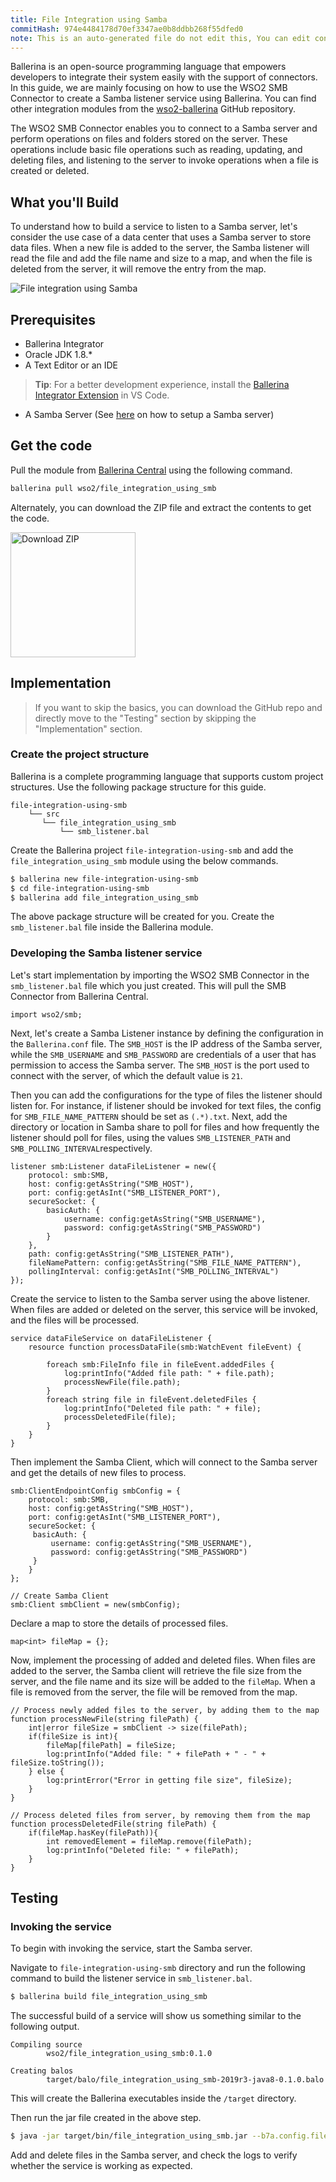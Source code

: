 ```yaml
---
title: File Integration using Samba
commitHash: 974e4484178d70ef3347ae0b8ddbb268f55dfed0
note: This is an auto-generated file do not edit this, You can edit content in "ballerina-integrator" repo
---
```


Ballerina is an open-source programming language that empowers developers to integrate their system easily with the support of connectors. In this guide, we are mainly focusing on how to use the WSO2 SMB Connector to create a Samba listener service using Ballerina. You can find other integration modules from the [wso2-ballerina](https://github.com/wso2-ballerina) GitHub repository.

The WSO2 SMB Connector enables you to connect to a Samba server and perform operations on files and folders stored on the 
server. These operations include basic file operations such as reading, updating, and deleting files, and listening to 
the server to invoke operations when a file is created or deleted.

## What you'll Build

To understand how to build a service to listen to a Samba server, let's consider the use case of a data center that uses 
a Samba server to store data files. When a new file is added to the server, the Samba listener will read the file and add 
the file name and size to a map, and when the file is deleted from the server, it will remove the entry from the map. 

![File integration using Samba](../../../../../assets/img/file-integration-using-smb.png)

## Prerequisites
 
* Ballerina Integrator
* Oracle JDK 1.8.*
* A Text Editor or an IDE 
> **Tip**: For a better development experience, install the [Ballerina Integrator Extension](https://marketplace.visualstudio.com/items?itemName=WSO2.ballerina-integrator) in VS Code.
* A Samba Server (See [here](https://linuxize.com/post/how-to-install-and-configure-samba-on-ubuntu-18-04) on how to setup a Samba server)

## Get the code

Pull the module from [Ballerina Central](https://central.ballerina.io/) using the following command.

```bash
ballerina pull wso2/file_integration_using_smb
```

Alternately, you can download the ZIP file and extract the contents to get the code.

<a href="../../../../../assets/zip/file-integration-using-smb.zip">
    <img src="../../../../../assets/img/download-zip.png" width="200" alt="Download ZIP">
</a>

## Implementation
> If you want to skip the basics, you can download the GitHub repo and directly move to the "Testing" section by skipping the "Implementation" section.

### Create the project structure

Ballerina is a complete programming language that supports custom project structures. Use the following package structure for this guide.
```
file-integration-using-smb
    └── src
       └── file_integration_using_smb
           └── smb_listener.bal
```

Create the Ballerina project `file-integration-using-smb` and add the `file_integration_using_smb` module using the below commands.

```bash
$ ballerina new file-integration-using-smb
$ cd file-integration-using-smb
$ ballerina add file_integration_using_smb
```

The above package structure will be created for you. Create the `smb_listener.bal` file inside the Ballerina module.

### Developing the Samba listener service

Let's start implementation by importing the WSO2 SMB Connector in the `smb_listener.bal` file which you just created. 
This will pull the SMB Connector from Ballerina Central.

```ballerina
import wso2/smb;
```

Next, let's create a Samba Listener instance by defining the configuration in the `Ballerina.conf` file. The `SMB_HOST` 
is the IP address of the Samba server, while the `SMB_USERNAME` and `SMB_PASSWORD` are credentials of a user that has permission 
to access the Samba server. The `SMB_HOST` is the port used to connect with the server, of which the default value is `21`.

Then you can add the configurations for the type of files the listener should listen for. For instance, if listener 
should be invoked for text files, the config for `SMB_FILE_NAME_PATTERN` should be set as `(.*).txt`. Next, add 
the directory or location in Samba share to poll for files and how frequently the listener should poll for files, using the values 
`SMB_LISTENER_PATH` and `SMB_POLLING_INTERVAL`respectively.

```ballerina
listener smb:Listener dataFileListener = new({
    protocol: smb:SMB,
    host: config:getAsString("SMB_HOST"),
    port: config:getAsInt("SMB_LISTENER_PORT"),
    secureSocket: {
        basicAuth: {
            username: config:getAsString("SMB_USERNAME"),
            password: config:getAsString("SMB_PASSWORD")
        }
    },
    path: config:getAsString("SMB_LISTENER_PATH"),
    fileNamePattern: config:getAsString("SMB_FILE_NAME_PATTERN"),
    pollingInterval: config:getAsInt("SMB_POLLING_INTERVAL")
});
```

Create the service to listen to the Samba server using the above listener. When files are added or deleted on the server, 
this service will be invoked, and the files will be processed.

```ballerina
service dataFileService on dataFileListener {
    resource function processDataFile(smb:WatchEvent fileEvent) {

        foreach smb:FileInfo file in fileEvent.addedFiles {
            log:printInfo("Added file path: " + file.path);
            processNewFile(file.path);
        }
        foreach string file in fileEvent.deletedFiles {
            log:printInfo("Deleted file path: " + file);
            processDeletedFile(file);
        }
    }
}
```

Then implement the Samba Client, which will connect to the Samba server and get the details of new files to process. 
     
```ballerina
smb:ClientEndpointConfig smbConfig = {
    protocol: smb:SMB,
    host: config:getAsString("SMB_HOST"),
    port: config:getAsInt("SMB_LISTENER_PORT"),
    secureSocket: {
     basicAuth: {
         username: config:getAsString("SMB_USERNAME"),
         password: config:getAsString("SMB_PASSWORD")
     }
    }
};

// Create Samba Client
smb:Client smbClient = new(smbConfig);
```

Declare a map to store the details of processed files.

```ballerina
map<int> fileMap = {};
```

Now, implement the processing of added and deleted files. When files are added to the server, the Samba client will 
retrieve the file size from the server, and the file name and its size will be added to the `fileMap`. When a file is 
removed from the server, the file will be removed from the map.

```ballerina
// Process newly added files to the server, by adding them to the map
function processNewFile(string filePath) {
    int|error fileSize = smbClient -> size(filePath);
    if(fileSize is int){
        fileMap[filePath] = fileSize;
        log:printInfo("Added file: " + filePath + " - " + fileSize.toString());
    } else {
        log:printError("Error in getting file size", fileSize);
    }
}

// Process deleted files from server, by removing them from the map
function processDeletedFile(string filePath) {
    if(fileMap.hasKey(filePath)){
        int removedElement = fileMap.remove(filePath);
        log:printInfo("Deleted file: " + filePath);
    }
}
```

## Testing

### Invoking the service

To begin with invoking the service, start the Samba server. 

Navigate to `file-integration-using-smb` directory and run the following command to build the listener service in `smb_listener.bal`.

```bash
$ ballerina build file_integration_using_smb
```

The successful build of a service will show us something similar to the following output.

```
Compiling source
        wso2/file_integration_using_smb:0.1.0

Creating balos
        target/balo/file_integration_using_smb-2019r3-java8-0.1.0.balo
```

This will create the Ballerina executables inside the `/target` directory.

Then run the jar file created in the above step.

```bash
$ java -jar target/bin/file_integration_using_smb.jar --b7a.config.file=src/file_integration_using_smb/resources/ballerina.conf
```

Add and delete files in the Samba server, and check the logs to verify whether the service is working as expected.
